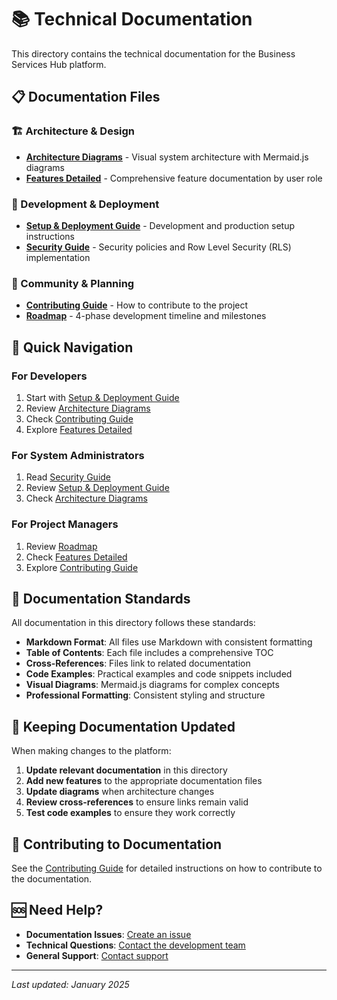# 📚 Technical Documentation

This directory contains the technical documentation for the Business Services Hub platform.

## 📋 Documentation Files

### 🏗️ Architecture & Design

- **[Architecture Diagrams](./ARCHITECTURE_DIAGRAMS.md)** - Visual system architecture with Mermaid.js diagrams
- **[Features Detailed](./FEATURES_DETAILED.md)** - Comprehensive feature documentation by user role

### 🚀 Development & Deployment

- **[Setup & Deployment Guide](./SETUP_DEPLOYMENT_GUIDE.md)** - Development and production setup instructions
- **[Security Guide](./SECURITY_GUIDE.md)** - Security policies and Row Level Security (RLS) implementation

### 🤝 Community & Planning

- **[Contributing Guide](./CONTRIBUTING.md)** - How to contribute to the project
- **[Roadmap](./ROADMAP.md)** - 4-phase development timeline and milestones

## 🎯 Quick Navigation

### For Developers

1. Start with [Setup & Deployment Guide](./SETUP_DEPLOYMENT_GUIDE.md)
2. Review [Architecture Diagrams](./ARCHITECTURE_DIAGRAMS.md)
3. Check [Contributing Guide](./CONTRIBUTING.md)
4. Explore [Features Detailed](./FEATURES_DETAILED.md)

### For System Administrators

1. Read [Security Guide](./SECURITY_GUIDE.md)
2. Review [Setup & Deployment Guide](./SETUP_DEPLOYMENT_GUIDE.md)
3. Check [Architecture Diagrams](./ARCHITECTURE_DIAGRAMS.md)

### For Project Managers

1. Review [Roadmap](./ROADMAP.md)
2. Check [Features Detailed](./FEATURES_DETAILED.md)
3. Explore [Contributing Guide](./CONTRIBUTING.md)

## 📖 Documentation Standards

All documentation in this directory follows these standards:

- **Markdown Format**: All files use Markdown with consistent formatting
- **Table of Contents**: Each file includes a comprehensive TOC
- **Cross-References**: Files link to related documentation
- **Code Examples**: Practical examples and code snippets included
- **Visual Diagrams**: Mermaid.js diagrams for complex concepts
- **Professional Formatting**: Consistent styling and structure

## 🔄 Keeping Documentation Updated

When making changes to the platform:

1. **Update relevant documentation** in this directory
2. **Add new features** to the appropriate documentation files
3. **Update diagrams** when architecture changes
4. **Review cross-references** to ensure links remain valid
5. **Test code examples** to ensure they work correctly

## 📝 Contributing to Documentation

See the [Contributing Guide](./CONTRIBUTING.md) for detailed instructions on how to contribute to the documentation.

## 🆘 Need Help?

- **Documentation Issues**: [Create an issue](https://github.com/your-org/business-services-hub-docs/issues)
- **Technical Questions**: [Contact the development team](mailto:dev@businessserviceshub.com)
- **General Support**: [Contact support](mailto:support@businessserviceshub.com)

---

_Last updated: January 2025_
